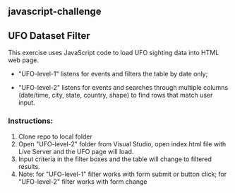 ## javascript-challenge
## UFO Dataset Filter

This exercise uses JavaScript code to load UFO sighting data into HTML web page. 

- "UFO-level-1" listens for events and filters the table by date only;

- "UFO-level-2" listens for events and searches through multiple columns (date/time, city, state, country, shape) to find rows that match user input.



### Instructions:
1. Clone repo to local folder
2. Open "UFO-level-2" folder from Visual Studio, open index.html file with Live Server and the UFO page will load.
3. Input criteria in the filter boxes and the table will change to filtered results.
4. Note: for "UFO-level-1" filter works with form submit or button click; for "UFO-level-2" filter works with form change
